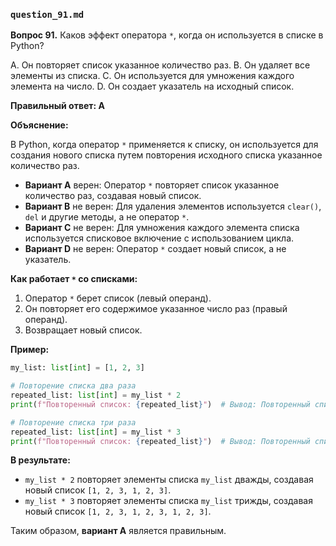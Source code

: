 ### `question_91.md`

**Вопрос 91.** Каков эффект оператора `*`, когда он используется в списке в Python?

A. Он повторяет список указанное количество раз.
B. Он удаляет все элементы из списка.
C. Он используется для умножения каждого элемента на число.
D. Он создает указатель на исходный список.

**Правильный ответ: A**

**Объяснение:**

В Python, когда оператор `*` применяется к списку, он используется для создания нового списка путем повторения исходного списка указанное количество раз.

*   **Вариант A** верен: Оператор `*` повторяет список указанное количество раз, создавая новый список.
*   **Вариант B** не верен: Для удаления элементов используется `clear()`, `del` и другие методы, а не оператор `*`.
*   **Вариант C** не верен: Для умножения каждого элемента списка используется списковое включение с использованием цикла.
*   **Вариант D** не верен: Оператор `*` создает новый список, а не указатель.

**Как работает `*` со списками:**

1.  Оператор `*` берет список (левый операнд).
2.  Он повторяет его содержимое указанное число раз (правый операнд).
3.  Возвращает новый список.

**Пример:**

```python
my_list: list[int] = [1, 2, 3]

# Повторение списка два раза
repeated_list: list[int] = my_list * 2
print(f"Повторенный список: {repeated_list}")  # Вывод: Повторенный список: [1, 2, 3, 1, 2, 3]

# Повторение списка три раза
repeated_list: list[int] = my_list * 3
print(f"Повторенный список: {repeated_list}")  # Вывод: Повторенный список: [1, 2, 3, 1, 2, 3, 1, 2, 3]
```

**В результате:**

*   `my_list * 2` повторяет элементы списка `my_list` дважды, создавая новый список `[1, 2, 3, 1, 2, 3]`.
*   `my_list * 3` повторяет элементы списка `my_list` трижды, создавая новый список `[1, 2, 3, 1, 2, 3, 1, 2, 3]`.
   
Таким образом, **вариант A** является правильным.
